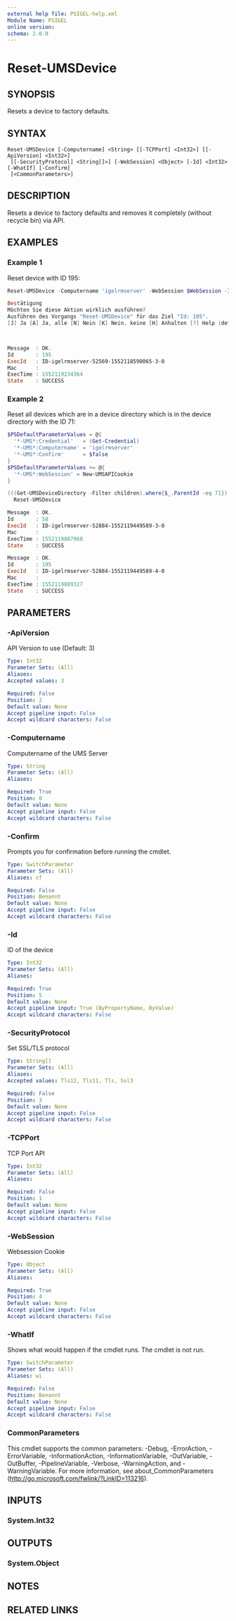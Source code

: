 ```yaml
---
external help file: PSIGEL-help.xml
Module Name: PSIGEL
online version:
schema: 2.0.0
---
```


# Reset-UMSDevice

## SYNOPSIS
Resets a device to factory defaults.

## SYNTAX

```
Reset-UMSDevice [-Computername] <String> [[-TCPPort] <Int32>] [[-ApiVersion] <Int32>]
 [[-SecurityProtocol] <String[]>] [-WebSession] <Object> [-Id] <Int32> [-WhatIf] [-Confirm]
 [<CommonParameters>]
```

## DESCRIPTION
Resets a device to factory defaults and removes it completely (without recycle bin) via API.

## EXAMPLES

### Example 1

Reset device with ID 195:

```powershell
Reset-UMSDevice -Computername 'igelrmserver' -WebSession $WebSession -Id 195

Bestätigung
Möchten Sie diese Aktion wirklich ausführen?
Ausführen des Vorgangs "Reset-UMSDevice" für das Ziel "Id: 195".
[J] Ja [A] Ja, alle [N] Nein [K] Nein, keine [H] Anhalten [?] Help (default is "Ja"):



Message  : OK.
Id       : 195
ExecId   : ID-igelrmserver-52569-1552118590065-3-0
Mac      :
ExecTime : 1552119234364
State    : SUCCESS
```

### Example 2

Reset all devices which are in a device directory which is in the device directory with the ID 71:

```powershell
$PSDefaultParameterValues = @{
  '*-UMS*:Credential'   = (Get-Credential)
  '*-UMS*:Computername' = 'igelrmserver'
  '*-UMS*:Confirm'      = $false
}
$PSDefaultParameterValues += @{
  '*-UMS*:WebSession' = New-UMSAPICookie
}

(((Get-UMSDeviceDirectory -Filter children).where{$_.ParentId -eq 71}).DirectoryChildren).where{$_.ObjectType -eq 'tc'} |
  Reset-UMSDevice

Message  : OK.
Id       : 58
ExecId   : ID-igelrmserver-52884-1552119449589-3-0
Mac      :
ExecTime : 1552119887968
State    : SUCCESS

Message  : OK.
Id       : 195
ExecId   : ID-igelrmserver-52884-1552119449589-4-0
Mac      :
ExecTime : 1552119889327
State    : SUCCESS
```

## PARAMETERS

### -ApiVersion
API Version to use (Default: 3)

```yaml
Type: Int32
Parameter Sets: (All)
Aliases:
Accepted values: 3

Required: False
Position: 2
Default value: None
Accept pipeline input: False
Accept wildcard characters: False
```

### -Computername
Computername of the UMS Server

```yaml
Type: String
Parameter Sets: (All)
Aliases:

Required: True
Position: 0
Default value: None
Accept pipeline input: False
Accept wildcard characters: False
```

### -Confirm
Prompts you for confirmation before running the cmdlet.

```yaml
Type: SwitchParameter
Parameter Sets: (All)
Aliases: cf

Required: False
Position: Benannt
Default value: None
Accept pipeline input: False
Accept wildcard characters: False
```

### -Id
ID of the device

```yaml
Type: Int32
Parameter Sets: (All)
Aliases:

Required: True
Position: 5
Default value: None
Accept pipeline input: True (ByPropertyName, ByValue)
Accept wildcard characters: False
```

### -SecurityProtocol
Set SSL/TLS protocol

```yaml
Type: String[]
Parameter Sets: (All)
Aliases:
Accepted values: Tls12, Tls11, Tls, Ssl3

Required: False
Position: 3
Default value: None
Accept pipeline input: False
Accept wildcard characters: False
```

### -TCPPort
TCP Port API

```yaml
Type: Int32
Parameter Sets: (All)
Aliases:

Required: False
Position: 1
Default value: None
Accept pipeline input: False
Accept wildcard characters: False
```

### -WebSession
Websession Cookie

```yaml
Type: Object
Parameter Sets: (All)
Aliases:

Required: True
Position: 4
Default value: None
Accept pipeline input: False
Accept wildcard characters: False
```

### -WhatIf
Shows what would happen if the cmdlet runs.
The cmdlet is not run.

```yaml
Type: SwitchParameter
Parameter Sets: (All)
Aliases: wi

Required: False
Position: Benannt
Default value: None
Accept pipeline input: False
Accept wildcard characters: False
```

### CommonParameters
This cmdlet supports the common parameters: -Debug, -ErrorAction, -ErrorVariable, -InformationAction, -InformationVariable, -OutVariable, -OutBuffer, -PipelineVariable, -Verbose, -WarningAction, and -WarningVariable.
For more information, see about_CommonParameters (http://go.microsoft.com/fwlink/?LinkID=113216).

## INPUTS

### System.Int32

## OUTPUTS

### System.Object
## NOTES

## RELATED LINKS
